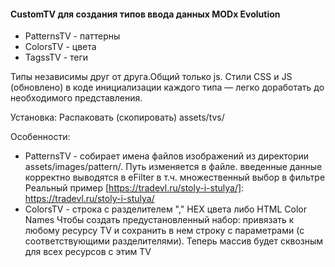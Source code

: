#### CustomTV для создания типов ввода данных MODx Evolution

* PatternsTV - паттерны
* ColorsTV - цвета
* TagssTV - теги

Типы независимы друг от друга.Общий только js. Стили CSS и JS (обновлено) в коде инициализации каждого типа — легко доработать до необходимого представления.

Установка: Распаковать (скопировать) assets/tvs/

Особенности:
* PatternsTV - собирает имена файлов изображений из директории assets/images/pattern/.
Путь изменяется в файле.
введенные данные корректно выводятся в eFilter в т.ч. множественный выбор в фильтре
Реальный пример [https://tradevl.ru/stoly-i-stulya/]: https://tradevl.ru/stoly-i-stulya/
* ColorsTV - строка с разделителем "," HEX цвета либо HTML Color Names
Чтобы создать предустановленный набор: привязать к любому ресурсу TV и сохранить в нем строку с параметрами (с соответствующими разделителями). Теперь массив будет сквозным для всех ресурсов с этим TV

